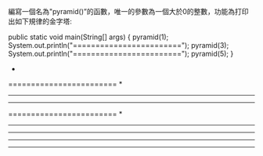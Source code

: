 編寫一個名為"pyramid()”的函數，唯一的參數為一個大於0的整數，功能為打印出如下規律的金字塔:

public static void main(String[] args) {
pyramid(1);
System.out.println("========================");
pyramid(3);
System.out.println("========================");
pyramid(5);
}

*
========================
  *
 ***
*****
========================
    *
   ***
  *****
 *******
*********